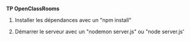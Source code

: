 **TP OpenClassRooms**


1) Installer les dépendances avec un "npm install"

2) Démarrer le serveur avec un "nodemon server.js" ou "node server.js'
